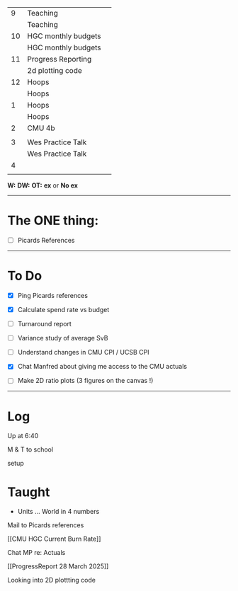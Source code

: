 
|     |                     |     |
| --- | ------------------- | --- |
| 9   | Teaching            |     |
|     | Teaching            |     |
| 10  | HGC monthly budgets |     |
|     | HGC monthly budgets |     |
| 11  | Progress Reporting  |     |
|     | 2d plotting code    |     |
| 12  | Hoops               |     |
|     | Hoops               |     |
| 1   | Hoops               |     |
|     | Hoops               |     |
| 2   | CMU 4b              |     |
|     |                     |     |
| 3   | Wes Practice Talk   |     |
|     | Wes Practice Talk   |     |
| 4   |                     |     |
|     |                     |     |

**W:**
**DW:**
**OT:**
**ex** or **No ex**

---
# The ONE thing: 
- [ ] Picards References

---
# To Do

- [x] Ping Picards references
- [x] Calculate spend rate vs budget
- [ ] Turnaround report
- [ ] Variance study of average SvB
- [ ] Understand changes in CMU CPI / UCSB CPI
- [x] Chat Manfred about giving me access to the CMU actuals 
- [ ] Make 2D ratio plots (3 figures on the canvas !)


---

# Log

Up at 6:40

M & T to school 

setup

# Taught
- Units ... World in 4 numbers

Mail to Picards references

[[CMU HGC Current Burn Rate]]

Chat MP re: Actuals 

[[ProgressReport 28 March 2025]]

Looking into 2D plottting code